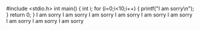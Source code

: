 #include <stdio.h>
int main()
{
    int i;
    for (i=0;i<10;i++)
    {
        printf("I am sorry\n");
    }
    return 0;
    }
I am sorry
I am sorry
I am sorry
I am sorry
I am sorry
I am sorry
I am sorry
I am sorry
I am sorry
